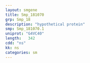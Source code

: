 ```yaml
---
layout: smgene
title: Smp_181070
grp: Smp_18
description: "hypothetical protein"
smp: Smp_181070.1
uniprot: "G4VC40"
length:   342
cdd: "ns"
kk: ns
categories: sm
---
```

